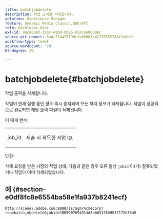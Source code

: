 ```yaml
---
title: batchjobdelete
description: 작업 출력을 삭제합니다.
solution: Experience Manager
feature: Dynamic Media Classic,SDK/API
role: Developer,User
exl-id: 9aca6693-32ac-4abd-9595-95bce60050ec
source-git-commit: 6a4c1f4425199cfa6088fc42137552748c1a9dcf
workflow-type: tm+mt
source-wordcount: '79'
ht-degree: 3%

---
```


# batchjobdelete{#batchjobdelete}

작업 출력을 삭제합니다.

작업이 현재 실행 중인 경우 즉시 중지되며 모든 처리 정보가 삭제됩니다. 작업이 성공적으로 완료되면 해당 출력 파일이 삭제됩니다.

이 매개 변수:

<table id="simpletable_AACB976615FF4888A0816328DC48DCA3"> 
 <tr class="strow"> 
  <td class="stentry"> <p><span class="codeph"> job_id</span> </p> </td> 
  <td class="stentry"> <p>제출 시 획득한 작업 ID. </p></td> 
 </tr> 
</table>

반환:

삭제 요청을 받은 시점의 작업 상태, 다음과 같은 경우 오류 발생 `jobid` 이(가) 잘못되었거나 작업이 이미 삭제되었습니다.

## 예 {#section-e0df8fc8e6554ba58e1fa937b8241ecf}

`http://scene7.adobe.com:8080/is/agm/AcmeCorp?req=batchjobdelete&jobid=1005907604914d8eb63126b98f7172n76a5`
